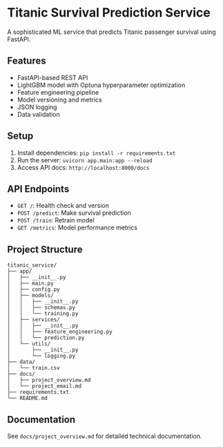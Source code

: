 # Titanic Survival Prediction Service

A sophisticated ML service that predicts Titanic passenger survival using FastAPI.

## Features
- FastAPI-based REST API
- LightGBM model with Optuna hyperparameter optimization
- Feature engineering pipeline
- Model versioning and metrics
- JSON logging
- Data validation

## Setup
1. Install dependencies: `pip install -r requirements.txt`
2. Run the server: `uvicorn app.main:app --reload`
3. Access API docs: `http://localhost:8000/docs`

## API Endpoints
- `GET /`: Health check and version
- `POST /predict`: Make survival prediction
- `POST /train`: Retrain model
- `GET /metrics`: Model performance metrics

## Project Structure
```
titanic_service/
├── app/
│   ├── __init__.py
│   ├── main.py
│   ├── config.py
│   ├── models/
│   │   ├── __init__.py
│   │   ├── schemas.py
│   │   └── training.py
│   ├── services/
│   │   ├── __init__.py
│   │   ├── feature_engineering.py
│   │   └── prediction.py
│   └── utils/
│       ├── __init__.py
│       └── logging.py
├── data/
│   └── train.csv
├── docs/
│   ├── project_overview.md
│   └── project_email.md
├── requirements.txt
└── README.md
```

## Documentation
See `docs/project_overview.md` for detailed technical documentation.
